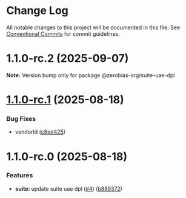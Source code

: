 # Change Log

All notable changes to this project will be documented in this file.
See [Conventional Commits](https://conventionalcommits.org) for commit guidelines.

# 1.1.0-rc.2 (2025-09-07)

**Note:** Version bump only for package @zerobias-org/suite-uae-dpl





# [1.1.0-rc.1](https://github.com/zerobias-org/suite/compare/@zerobias-org/suite-uae-dpl@1.1.0-rc.0...@zerobias-org/suite-uae-dpl@1.1.0-rc.1) (2025-08-18)


### Bug Fixes

* vendorId ([c8ed425](https://github.com/zerobias-org/suite/commit/c8ed425af1f3c688a5d8d5da5aff0f92b0c8f46c))





# 1.1.0-rc.0 (2025-08-18)


### Features

* **suite:** update suite uae dpl ([#4](https://github.com/zerobias-org/suite/issues/4)) ([b889372](https://github.com/zerobias-org/suite/commit/b889372b454b4712e03aaa0bb44e1470294a1c9e))
